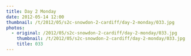 ```yaml
---
title: Day 2 Monday
date: 2012-05-14 12:00
thumbnail: /t/2012/05/s2c-snowdon-2-cardiff/day-2-monday/033.jpg
photos:
  - original: /2012/05/s2c-snowdon-2-cardiff/day-2-monday/033.jpg
    thumbnail: /t/2012/05/s2c-snowdon-2-cardiff/day-2-monday/033.jpg
    title: 033
---
```

